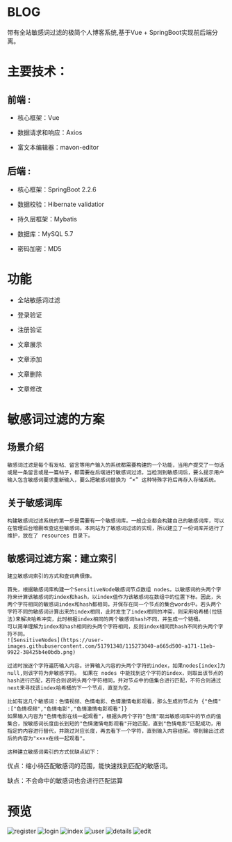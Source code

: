 # BLOG
带有全站敏感词过滤的极简个人博客系统,基于Vue + SpringBoot实现前后端分离。 
# 主要技术：
## 前端 :
- 核心框架：Vue

- 数据请求和响应：Axios

- 富文本编辑器：mavon-editor
## 后端 :
- 核心框架：SpringBoot 2.2.6

- 数据校验：Hibernate validatior

- 持久层框架：Mybatis

- 数据库：MySQL 5.7

- 密码加密：MD5
# 功能
-  全站敏感词过滤

-  登录验证

-  注册验证

-  文章展示

-  文章添加

-  文章删除

-  文章修改
# 敏感词过滤的方案
## 场景介绍
    敏感词过滤是每个有发帖、留言等用户输入的系统都需要构建的一个功能，当用户提交了一句话或是一条留言或是一篇帖子，都需要在后端进行敏感词过滤。当检测到敏感词后，要么提示用户输入包含敏感词要求重新输入，要么把敏感词替换为 “×” 这种特殊字符后再存入存储系统。

## 关于敏感词库
    构建敏感词过滤系统的第一步是需要有一个敏感词库。一般企业都会构建自己的敏感词库，可以在管理后台增删改查这些敏感词。本网站为了敏感词过滤的实现，所以建立了一份词库并进行了维护，放在了 resources 目录下。

## 敏感词过滤方案：建立索引
    建立敏感词索引的方式和查词典很像。

    首先，根据敏感词库构建一个SensitiveNode敏感词节点数组 nodes。以敏感词的头两个字符来计算该敏感词的index和hash，以index值作为该敏感词在数组中的位置下标。因此，头两个字符相同的敏感词index和hash都相同，并保存在同一个节点的集合words中。若头两个字符不同的敏感词计算出来的index相同，此时发生了index相同的冲突，则采用哈希桶(拉链法)来解决哈希冲突，此时根据index相同的两个敏感词hash不同，并生成一个链桶。
    可以简单理解为index和hash相同的头两个字符相同，反则index相同而hash不同的头两个字符不同。
    ![SensitiveNodes](https://user-images.githubusercontent.com/51791348/115273040-a665d500-a171-11eb-9922-38425b4e0bdb.png)

    过滤时按逐个字符遍历输入内容。计算输入内容的头两个字符的index，如果nodes[index]为null,则该字符为非敏感字符。 如果在 nodes 中能找到这个字符的index，则取出该节点的hash进行匹配，若符合则说明头两个字符相同，并对节点中的值集合进行匹配，不符合则通过next来寻找该index哈希桶的下一个节点，直至为空。

    比如有这几个敏感词：色情视频、色情电影、色情激情电影观看，那么生成的节点为 {"色情" :["色情视频","色情电影","色情激情电影观看"]}
    如果输入内容为"色情电影在线一起观看"，根据头两个字符"色情"取出敏感词库中的节点的值集合，按敏感词长度由长到短的"色情激情电影观看"开始匹配，直到"色情电影"匹配成功，用指定的内容进行替代，并跳过对应长度，再去看下一个字符，直到输入内容结尾。得到输出过滤后的内容为"××××在线一起观看"。

    这种建立敏感词索引的方式优缺点如下：

优点：缩小待匹配敏感词的范围，能快速找到匹配的敏感词。

缺点：不会命中的敏感词也会进行匹配运算

# 预览
![register](https://user-images.githubusercontent.com/51791348/115271752-3e62bf00-a170-11eb-8a69-f02f70e47241.png)
![login](https://user-images.githubusercontent.com/51791348/115271873-605c4180-a170-11eb-8500-1cf40028d705.png)
![index](https://user-images.githubusercontent.com/51791348/115271871-5fc3ab00-a170-11eb-9132-f9a5ac97ee7f.png)
![user](https://user-images.githubusercontent.com/51791348/115271876-605c4180-a170-11eb-94ba-b2cc8ac80dae.png)
![details](https://user-images.githubusercontent.com/51791348/115271865-5df9e780-a170-11eb-883f-9e9bfb54b7f0.png)
![edit](https://user-images.githubusercontent.com/51791348/115271870-5fc3ab00-a170-11eb-8a58-01f75e202e6a.png)


